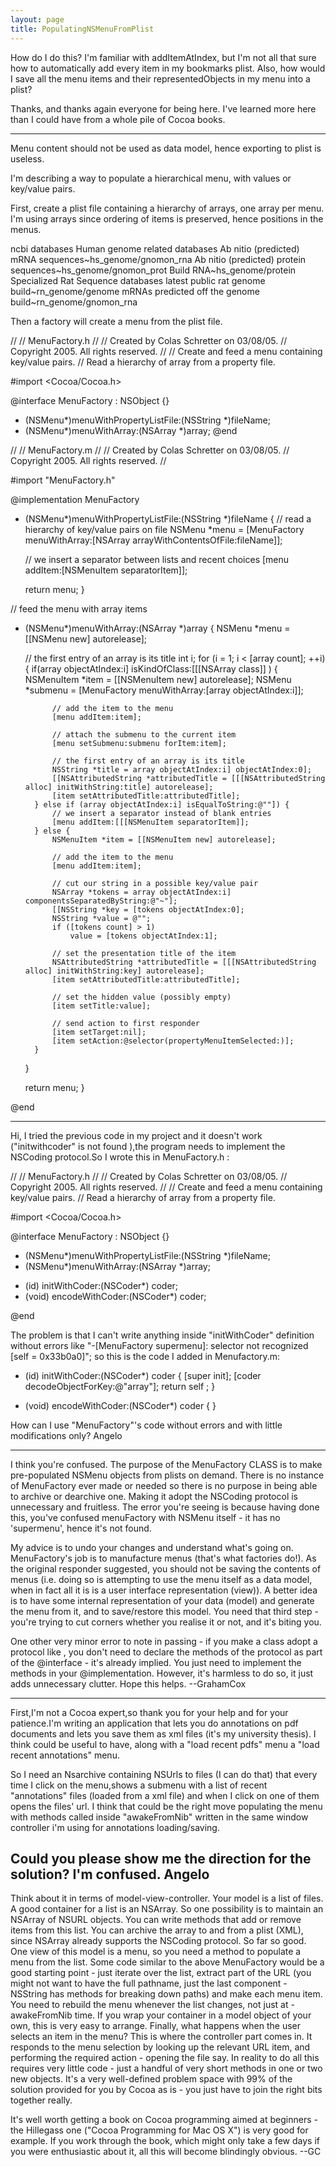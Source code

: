 ```yaml
---
layout: page
title: PopulatingNSMenuFromPlist
---
```




How do I do this? I'm familiar with addItemAtIndex, but I'm not all that sure how to automatically add every item in my bookmarks plist. Also, how would I save all the menu items and their representedObjects in my menu into a plist?




Thanks, and thanks again everyone for being here. I've learned more here than I could have from a whole pile of Cocoa books.

---- 

Menu content should not be used as data model, hence exporting to plist is useless.

I'm describing a way to populate a hierarchical menu, with values or key/value pairs.

First, create a plist file containing a hierarchy of arrays, one array per menu. I'm using arrays since ordering of items is preserved, hence positions in the menus.

    
<?xml version="1.0" encoding="UTF-8"?>
<!DOCTYPE plist PUBLIC "-//Apple Computer//DTD PLIST 1.0//EN" "http://www.apple.com/DTDs/PropertyList-1.0.dtd">
<plist version="1.0">
<array>
  <string>ncbi databases</string>
  <array>
    <string>Human genome related databases</string>
    <string>Ab nitio (predicted) mRNA sequences~hs_genome/gnomon_rna</string>
    <string>Ab nitio (predicted) protein sequences~hs_genome/gnomon_prot</string>
    <string>Build RNA~hs_genome/protein</string>
  </array>
  <array>
    <string>Specialized Rat Sequence databases</string>
    <string>latest public rat genome build~rn_genome/genome</string>
    <string>mRNAs predicted off the genome build~rn_genome/gnomon_rna</string>
  </array>
</array>
</plist>


Then a factory will create a menu from the plist file.

    
//
//  MenuFactory.h
//
//  Created by Colas Schretter on 03/08/05.
//  Copyright 2005. All rights reserved.
//
//  Create and feed a menu containing key/value pairs.
//  Read a hierarchy of array from a property file.

#import <Cocoa/Cocoa.h>

@interface MenuFactory : NSObject {}
+ (NSMenu*)menuWithPropertyListFile:(NSString *)fileName;
+ (NSMenu*)menuWithArray:(NSArray *)array;
@end

//
//  MenuFactory.m
//
//  Created by Colas Schretter on 03/08/05.
//  Copyright 2005. All rights reserved.
//

#import "MenuFactory.h"

@implementation MenuFactory

+ (NSMenu*)menuWithPropertyListFile:(NSString *)fileName {
	// read a hierarchy of key/value pairs on file
	NSMenu *menu = [MenuFactory menuWithArray:[NSArray arrayWithContentsOfFile:fileName]];
	
	// we insert a separator between lists and recent choices
	[menu addItem:[NSMenuItem separatorItem]];
	
	return menu;
}

// feed the menu with array items
+ (NSMenu*)menuWithArray:(NSArray *)array {
	NSMenu *menu = [[NSMenu new] autorelease];

	// the first entry of an array is its title
	int i;
	for (i = 1; i < [array count]; ++i) {
		if(array objectAtIndex:i] isKindOfClass:[[[NSArray class]] ) {
			NSMenuItem *item = [[NSMenuItem new] autorelease];
			NSMenu *submenu = [MenuFactory menuWithArray:[array objectAtIndex:i]];

			// add the item to the menu
			[menu addItem:item];

			// attach the submenu to the current item
			[menu setSubmenu:submenu forItem:item];

			// the first entry of an array is its title
			NSString *title = array objectAtIndex:i] objectAtIndex:0];
			[[NSAttributedString *attributedTitle = [[[NSAttributedString alloc] initWithString:title] autorelease];
			[item setAttributedTitle:attributedTitle];
		} else if (array objectAtIndex:i] isEqualToString:@""]) {
			// we insert a separator instead of blank entries
			[menu addItem:[[[NSMenuItem separatorItem]];
		} else {
			NSMenuItem *item = [[NSMenuItem new] autorelease];

			// add the item to the menu
			[menu addItem:item];

			// cut our string in a possible key/value pair
			NSArray *tokens = array objectAtIndex:i] componentsSeparatedByString:@"~"];
			[[NSString *key = [tokens objectAtIndex:0];
			NSString *value = @"";
			if ([tokens count] > 1)
				value = [tokens objectAtIndex:1];

			// set the presentation title of the item
			NSAttributedString *attributedTitle = [[[NSAttributedString alloc] initWithString:key] autorelease];
			[item setAttributedTitle:attributedTitle];

			// set the hidden value (possibly empty)
			[item setTitle:value];
			
			// send action to first responder
			[item setTarget:nil]; 
			[item setAction:@selector(propertyMenuItemSelected:)];
		}
	}

	return menu;
}

@end

__________________________________________________________________________________________________________________________________

Hi, I tried the previous code in my project and it doesn't work ("initwithcoder" is not found ),the program needs to implement the NSCoding protocol.So I wrote this in MenuFactory.h :
     
//
//  MenuFactory.h
//
//  Created by Colas Schretter on 03/08/05.
//  Copyright 2005. All rights reserved.
//
//  Create and feed a menu containing key/value pairs.
//  Read a hierarchy of array from a property file.

#import <Cocoa/Cocoa.h>

@interface MenuFactory : NSObject <NSCoding> {} 
+ (NSMenu*)menuWithPropertyListFile:(NSString *)fileName;
+ (NSMenu*)menuWithArray:(NSArray *)array;
- (id)  initWithCoder:(NSCoder*) coder;
- (void) encodeWithCoder:(NSCoder*) coder;

@end


The problem is that I can't write anything inside "initWithCoder" definition without errors like  "-[MenuFactory supermenu]: selector not recognized [self = 0x33b0a0]"; so this is the code I added in Menufactory.m:
    
- (id)   initWithCoder:(NSCoder*) coder
{
	[super init];
	[coder decodeObjectForKey:@"array"];
	return self ;
}


- (void)  encodeWithCoder:(NSCoder*) coder { }


 

How can I use "MenuFactory"'s code without errors and with little modifications only? 
Angelo

----

I think you're confused. The purpose of the MenuFactory CLASS is to make pre-populated NSMenu objects from plists on demand. There is no instance of MenuFactory ever made or needed so there is no purpose in being able to archive or dearchive one. Making it adopt the NSCoding protocol is unnecessary and fruitless. The error you're seeing is because having done this, you've confused menuFactory with NSMenu itself - it has no 'supermenu', hence it's not found.

My advice is to undo your changes and understand what's going on. MenuFactory's job is to manufacture menus (that's what factories do!). As the original responder suggested, you should not be saving the contents of menus (i.e. doing so is attempting to use the menu itself as a data model, when in fact all it is is a user interface representation (view)). A better idea is to have some internal representation of your data (model) and generate the menu from it, and to save/restore this model. You need that third step - you're trying to cut corners whether you realise it or not, and it's biting you.

One other very minor error to note in passing - if you make a class adopt a protocol like <NSCoding>, you don't need to declare the methods of the protocol as part of the @interface - it's already implied. You just need to implement the methods in your @implementation. However, it's harmless to do so, it just adds unnecessary clutter. Hope this helps. --GrahamCox

----

First,I'm not a Cocoa expert,so thank you for your help and for your patience.I'm writing an application that lets you do annotations on pdf documents and lets you save them as xml files (it's my university thesis).
I think could be useful to have, along with a "load recent pdfs" menu a "load recent annotations" menu.

So I need an Nsarchive containing NSUrls to files (I can do that) that every time I click on the menu,shows a submenu with a list of recent "annotations" files (loaded from a xml file) and when I click on one of them opens the files' url.
I think that could be the right move populating the menu with methods called inside "awakeFromNib" written in the same window controller i'm using for annotations loading/saving.

Could you please show me the direction for the solution? I'm confused.
Angelo
----

Think about it in terms of model-view-controller. Your model is a list of files. A good container for a list is an NSArray. So one possibility is to maintain an NSArray of NSURL objects. You can write methods that add or remove items from this list. You can archive the array to and from a plist (XML), since NSArray already supports the NSCoding protocol. So far so good. One view of this model is a menu, so you need a method to populate a menu from the list. Some code similar to the above MenuFactory would be a good starting point - just iterate over the list, extract part of the URL (you might not want to have the full pathname, just the last component - NSString has methods for breaking down paths) and make each menu item. You need to rebuild the menu whenever the list changes, not just at -awakeFromNib time. If you wrap your container in a model object of your own, this is very easy to arrange. Finally, what happens when the user selects an item in the menu? This is where the controller part comes in. It responds to the menu selection by looking up the relevant URL item, and performing the required action - opening the file say. In reality to do all this requires very little code - just a handful of very short methods in one or two new objects. It's a very well-defined problem space with 99% of the solution provided for you by Cocoa as is - you just have to join the right bits together really.

It's well worth getting a book on Cocoa programming aimed at beginners - the Hillegass one ("Cocoa Programming for Mac OS X") is very good for example. If you work through the book, which might only take a few days if you were enthusiastic about it, all this will become blindingly obvious. --GC

